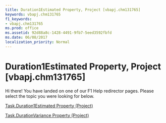```yaml
---
title: Duration1Estimated Property, Project [vbapj.chm131765]
keywords: vbapj.chm131765
f1_keywords:
- vbapj.chm131765
ms.prod: office
ms.assetid: 92d88a8c-1428-4491-9fb7-5eed3592fbfd
ms.date: 06/08/2017
localization_priority: Normal
---
```



# Duration1Estimated Property, Project [vbapj.chm131765]

Hi there! You have landed on one of our F1 Help redirector pages. Please select the topic you were looking for below.

[Task.Duration1Estimated Property (Project)](http://msdn.microsoft.com/library/0cc3bf08-1723-3154-1831-a74e0e6b9273%28Office.15%29.aspx)

[Task.DurationVariance Property (Project)](http://msdn.microsoft.com/library/f76b4d29-1cf8-58be-f4cd-cc978f38aaa3%28Office.15%29.aspx)



